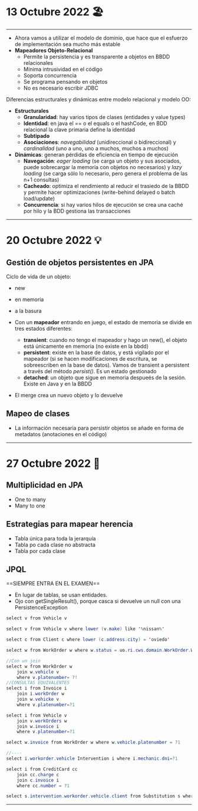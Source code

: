 # 13 Octubre 2022 🏖
---
- Ahora vamos a utilizar el modelo de dominio, que hace que el esfuerzo de implementación sea mucho más estable
- **Mapeadores Objeto-Relacional**
	- Permite la persistencia y es transparente a objetos en BBDD relacionales
	- Mínima intrusividad en el código
	- Soporta concurrencia
	- Se programa pensando en objetos
	- No es necesario escribir JDBC

Diferencias estructurales y dinámicas entre modelo relacional y modelo OO:
- **Estructurales**
	- **Granularidad**: hay varios tipos de clases (entidades y value types)
	- **Identidad**: en java el == o el equals o el hashCode, en BDD relacional la clave primaria define la identidad
	- **Subtipado**
	- **Asociaciones**: *navegabilidad* (unidireccional o bidireccional) y *cardinalidad* (uno a uno, uno a muchos, muchos a muchos)
- **Dinámicas**: generan pérdidas de eficiencia en tiempo de ejecución
	- **Navegación**: *eager loading* (se carga un objeto y sus asociados, puede sobrecargar la memoria con objetos no necesarios) y *lazy loading* (se carga sólo lo necesario, pero genera el problema de las n+1 consultas)
	- **Cacheado**: optimiza el rendimiento al reducir el trasiedo de la BBDD y permite hacer optimizaciones (write-behind delayed o batch load/update)
	- **Concurrencia**: si hay varios hilos de ejecución se crea una caché por hilo y la BDD gestiona las transacciones

---
# 20 Octubre 2022 💡
## Gestión de objetos persistentes en JPA

Ciclo de vida de un objeto:
- new
- en memoria
- a la basura

- Con un **mapeador** entrando en juego, el estado de memoria se divide en tres estados diferentes:
	- **transient**: cuando no tengo el mapeador y hago un new(), el objeto está únicamente en memoria (no existe en la bbdd)
	- **persistent**: existe en la base de datos, y está vigilado por el mapeador (si se hacen modificaciones de escritura, se sobreescriben en la base de datos). Vamos de transient a persistent a través del método *persist()*. Es un estado gestionado
	- **detached**: un objeto que sigue en memoria despueés de la sesión. Existe en Java y en la BBDD
- El merge crea un nuevo objeto  y lo devuelve

## Mapeo de clases
- La información necesaria para persistir objetos se añade en forma de metadatos (anotaciones en el código)


---

# 27 Octubre 2022 🦩

## Multiplicidad en JPA
- One to many 
- Many to one

## Estrategias para mapear herencia
- Tabla única para toda la jerarquía
- Tabla po cada clase no abstracta
- Tabla por cada clase

## JPQL
==SIEMPRE ENTRA EN EL EXAMEN==
- En lugar de tablas, se usan entidades.
- Ojo con getSingleResult(), porque casca si devuelve un null con una PersistenceException

````java
select v from Vehicle v

select v from Vehicle v where lower (v.make) like '%nissan%'

select c from Client c where lower (c.address.city) = 'oviedo'

select w from WorkOrder w where w.status = uo.ri.cws.domain.WorkOrder.WorkOrderStatus.FINISHED

//Con un join 
select w from WorkOrder w 
	join w.vehicle v 
	where v.platenumber= ?!
//CONSULTAS EQUIVALENTES
select i from Invoice i 
	join i.workOrder w 
	join w.vehicke v
	where v.platenumber=?1

select i from Vehicle v
	join v.workOrders w
	join w.invoice i
	where v.platenumber=?1

select w.invoice from WorkOrder w where w.vehicle.platenumber = ?1

//----
select i.workorder.vehicle Intervention i where i.mechanic.dni=?1

select i from CreditCard cc
	join cc.charge c
	join c.invoice i
	where cc.number = ?1

select s.intervention.workorder.vehicle.client from Substitution s where s.sparePart.code = ?1
````

---